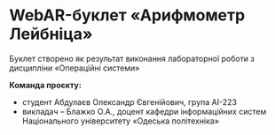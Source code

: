 # WebAR-буклет «Арифмометр Лейбніца» 
Буклет створено як результат виконання лабораторної роботи з дисципліни «Операційні системи» 

**Команда проєкту:**
 - студент Абдулаєв Олександр Євгенійович, група АІ-223
 - викладач – Блажко О.А., доцент кафедри інформаційних систем Національного 
 університету «Одеська політехніка»
